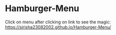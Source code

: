 # Hamburger-Menu
Click on menu after clicking on link to see the magic:
https://sirisha23082002.github.io/Hamburger-Menu/
